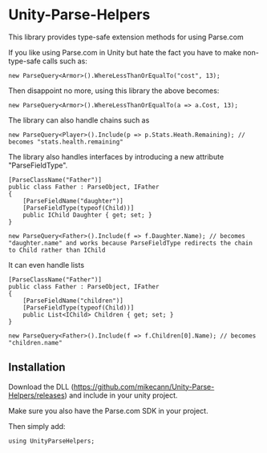 Unity-Parse-Helpers
===================

This library provides type-safe extension methods for using Parse.com

If you like using Parse.com in Unity but hate the fact you have to make non-type-safe calls such as:

```
new ParseQuery<Armor>().WhereLessThanOrEqualTo("cost", 13);
```

Then disappoint no more, using this library the above becomes:

```
new ParseQuery<Armor>().WhereLessThanOrEqualTo(a => a.Cost, 13);
```

The library can also handle chains such as

```
new ParseQuery<Player>().Include(p => p.Stats.Heath.Remaining); // becomes "stats.health.remaining"
```

The library also handles interfaces by introducing a new attribute "ParseFieldType".

```
[ParseClassName("Father")]
public class Father : ParseObject, IFather
{
	[ParseFieldName("daughter")]
	[ParseFieldType(typeof(Child))]
	public IChild Daughter { get; set; }
}

new ParseQuery<Father>().Include(f => f.Daughter.Name); // becomes "daughter.name" and works because ParseFieldType redirects the chain to Child rather than IChild
```

It can even handle lists

```
[ParseClassName("Father")]
public class Father : ParseObject, IFather
{
	[ParseFieldName("children")]
	[ParseFieldType(typeof(Child))]
	public List<IChild> Children { get; set; }
}

new ParseQuery<Father>().Include(f => f.Children[0].Name); // becomes "children.name"
```

Installation
------------

Download the DLL (https://github.com/mikecann/Unity-Parse-Helpers/releases) and include in your unity project. 

Make sure you also have the Parse.com SDK in your project.

Then simply add:

```
using UnityParseHelpers;
```

